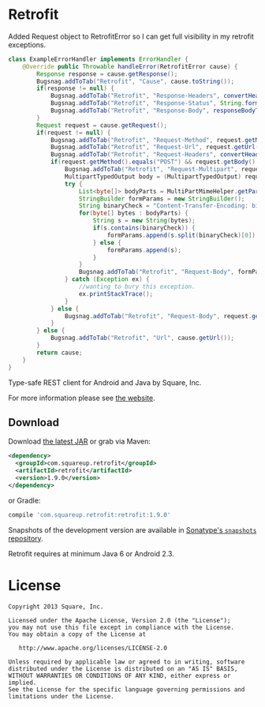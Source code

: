 Retrofit
========
Added Request object to RetrofitError so I can get full visibility in my retrofit exceptions.

```java
class ExampleErrorHandler implements ErrorHandler {
    @Override public Throwable handleError(RetrofitError cause) {
        Response response = cause.getResponse();
        Bugsnag.addToTab("Retrofit", "Cause", cause.toString());
        if(response != null) {
            Bugsnag.addToTab("Retrofit", "Response-Headers", convertHeaders(cause.getResponse().getHeaders()));
            Bugsnag.addToTab("Retrofit", "Response-Status", String.format("%d - %s", cause.getResponse().getStatus(), cause.getResponse().getReason()));
            Bugsnag.addToTab("Retrofit", "Response-Body", responseBodyToString(cause.getResponse().getBody()));
        }
        Request request = cause.getRequest();
        if(request != null) {
            Bugsnag.addToTab("Retrofit", "Request-Method", request.getMethod());
            Bugsnag.addToTab("Retrofit", "Request-Url", request.getUrl());
            Bugsnag.addToTab("Retrofit", "Request-Headers", convertHeaders(request.getHeaders()));
            if(request.getMethod().equals("POST") && request.getBody().getClass().equals(MultipartTypedOutput.class)) {
                Bugsnag.addToTab("Retrofit", "Request-Multipart", request.getBody().fileName());
                MultipartTypedOutput body = (MultipartTypedOutput) request.getBody();
                try {
                    List<byte[]> bodyParts = MultiPartMimeHelper.getParts(body);
                    StringBuilder formParams = new StringBuilder();
                    String binaryCheck = "Content-Transfer-Encoding: binary";
                    for(byte[] bytes : bodyParts) {
                        String s = new String(bytes);
                        if(s.contains(binaryCheck)) {
                            formParams.append(s.split(binaryCheck)[0]).append(binaryCheck);
                        } else {
                            formParams.append(s);
                        }
                    }
                    Bugsnag.addToTab("Retrofit", "Request-Body", formParams.toString());
                } catch (Exception ex) {
                    //wanting to bury this exception.
                    ex.printStackTrace();
                }
            } else {
                Bugsnag.addToTab("Retrofit", "Request-Body", request.getBody());
            }
        } else {
            Bugsnag.addToTab("Retrofit", "Url", cause.getUrl());
        }
        return cause;
    }
}
```

Type-safe REST client for Android and Java by Square, Inc.

For more information please see [the website][1].


Download
--------

Download [the latest JAR][2] or grab via Maven:
```xml
<dependency>
  <groupId>com.squareup.retrofit</groupId>
  <artifactId>retrofit</artifactId>
  <version>1.9.0</version>
</dependency>
```
or Gradle:
```groovy
compile 'com.squareup.retrofit:retrofit:1.9.0'
```

Snapshots of the development version are available in [Sonatype's `snapshots` repository][snap].

Retrofit requires at minimum Java 6 or Android 2.3.



License
=======

    Copyright 2013 Square, Inc.

    Licensed under the Apache License, Version 2.0 (the "License");
    you may not use this file except in compliance with the License.
    You may obtain a copy of the License at

       http://www.apache.org/licenses/LICENSE-2.0

    Unless required by applicable law or agreed to in writing, software
    distributed under the License is distributed on an "AS IS" BASIS,
    WITHOUT WARRANTIES OR CONDITIONS OF ANY KIND, either express or implied.
    See the License for the specific language governing permissions and
    limitations under the License.


 [1]: http://square.github.io/retrofit/
 [2]: https://search.maven.org/remote_content?g=com.squareup.retrofit&a=retrofit&v=LATEST
 [snap]: https://oss.sonatype.org/content/repositories/snapshots/
